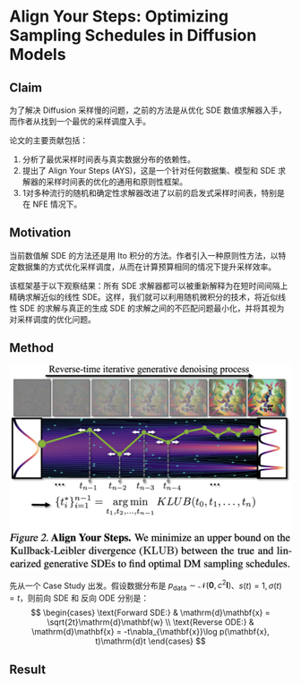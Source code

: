 # Align Your Steps: Optimizing Sampling Schedules in Diffusion Models

## Claim

为了解决 Diffusion 采样慢的问题，之前的方法是从优化 SDE 数值求解器入手，而作者从找到一个最优的采样调度入手。

论文的主要贡献包括：
1. 分析了最优采样时间表与真实数据分布的依赖性。
2. 提出了 Align Your Steps (AYS)，这是一个针对任何数据集、模型和 SDE 求解器的采样时间表的优化的通用和原则性框架。
3. 1对多种流行的随机和确定性求解器改进了以前的启发式采样时间表，特别是在 NFE 情况下。

## Motivation

当前数值解 SDE 的方法还是用 Ito 积分的方法。作者引入一种原则性方法，以特定数据集的方式优化采样调度，从而在计算预算相同的情况下提升采样效率。

该框架基于以下观察结果：所有 SDE 求解器都可以被重新解释为在短时间间隔上精确求解近似的线性 SDE。这样，我们就可以利用随机微积分的技术，将近似线性 SDE 的求解与真正的生成 SDE 的求解之间的不匹配问题最小化，并将其视为对采样调度的优化问题。

## Method

![](images/align-your-steps.png)

先从一个 Case Study 出发。假设数据分布是 $p_{\text{data}}\sim\mathcal{N}(\mathbf{0},c^2\mathbf{I})$、$s(t)=1,\sigma(t)=t$，则前向 SDE 和 反向 ODE 分别是：
$$
\begin{cases}
\text{Forward SDE:} & \mathrm{d}\mathbf{x} = \sqrt{2t}\mathrm{d}\mathbf{w} \\
\text{Reverse ODE:} & \mathrm{d}\mathbf{x} = -t\nabla_{\mathbf{x}}\log p(\mathbf{x}, t)\mathrm{d}t
\end{cases}
$$

## Result
